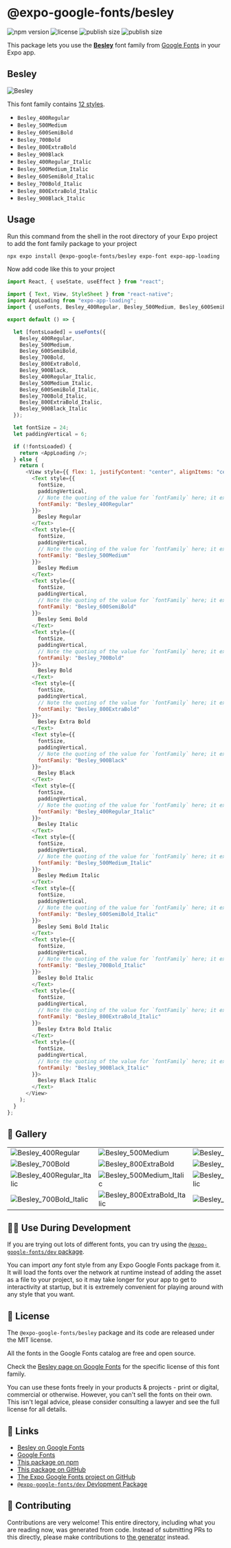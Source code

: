 # @expo-google-fonts/besley

![npm version](https://flat.badgen.net/npm/v/@expo-google-fonts/besley)
![license](https://flat.badgen.net/github/license/expo/google-fonts)
![publish size](https://flat.badgen.net/packagephobia/install/@expo-google-fonts/besley)
![publish size](https://flat.badgen.net/packagephobia/publish/@expo-google-fonts/besley)

This package lets you use the [**Besley**](https://fonts.google.com/specimen/Besley) font family from [Google Fonts](https://fonts.google.com/) in your Expo app.

## Besley

![Besley](./font-family.png)

This font family contains [12 styles](#-gallery).

- `Besley_400Regular`
- `Besley_500Medium`
- `Besley_600SemiBold`
- `Besley_700Bold`
- `Besley_800ExtraBold`
- `Besley_900Black`
- `Besley_400Regular_Italic`
- `Besley_500Medium_Italic`
- `Besley_600SemiBold_Italic`
- `Besley_700Bold_Italic`
- `Besley_800ExtraBold_Italic`
- `Besley_900Black_Italic`

## Usage

Run this command from the shell in the root directory of your Expo project to add the font family package to your project

```sh
npx expo install @expo-google-fonts/besley expo-font expo-app-loading
```

Now add code like this to your project

```js
import React, { useState, useEffect } from "react";

import { Text, View, StyleSheet } from "react-native";
import AppLoading from "expo-app-loading";
import { useFonts, Besley_400Regular, Besley_500Medium, Besley_600SemiBold, Besley_700Bold, Besley_800ExtraBold, Besley_900Black, Besley_400Regular_Italic, Besley_500Medium_Italic, Besley_600SemiBold_Italic, Besley_700Bold_Italic, Besley_800ExtraBold_Italic, Besley_900Black_Italic } from '@expo-google-fonts/besley';

export default () => {

  let [fontsLoaded] = useFonts({
    Besley_400Regular, 
    Besley_500Medium, 
    Besley_600SemiBold, 
    Besley_700Bold, 
    Besley_800ExtraBold, 
    Besley_900Black, 
    Besley_400Regular_Italic, 
    Besley_500Medium_Italic, 
    Besley_600SemiBold_Italic, 
    Besley_700Bold_Italic, 
    Besley_800ExtraBold_Italic, 
    Besley_900Black_Italic
  });

  let fontSize = 24;
  let paddingVertical = 6;

  if (!fontsLoaded) {
    return <AppLoading />;
  } else {
    return (
      <View style={{ flex: 1, justifyContent: "center", alignItems: "center" }}>
        <Text style={{
          fontSize,
          paddingVertical,
          // Note the quoting of the value for `fontFamily` here; it expects a string!
          fontFamily: "Besley_400Regular"
        }}>
          Besley Regular
        </Text>
        <Text style={{
          fontSize,
          paddingVertical,
          // Note the quoting of the value for `fontFamily` here; it expects a string!
          fontFamily: "Besley_500Medium"
        }}>
          Besley Medium
        </Text>
        <Text style={{
          fontSize,
          paddingVertical,
          // Note the quoting of the value for `fontFamily` here; it expects a string!
          fontFamily: "Besley_600SemiBold"
        }}>
          Besley Semi Bold
        </Text>
        <Text style={{
          fontSize,
          paddingVertical,
          // Note the quoting of the value for `fontFamily` here; it expects a string!
          fontFamily: "Besley_700Bold"
        }}>
          Besley Bold
        </Text>
        <Text style={{
          fontSize,
          paddingVertical,
          // Note the quoting of the value for `fontFamily` here; it expects a string!
          fontFamily: "Besley_800ExtraBold"
        }}>
          Besley Extra Bold
        </Text>
        <Text style={{
          fontSize,
          paddingVertical,
          // Note the quoting of the value for `fontFamily` here; it expects a string!
          fontFamily: "Besley_900Black"
        }}>
          Besley Black
        </Text>
        <Text style={{
          fontSize,
          paddingVertical,
          // Note the quoting of the value for `fontFamily` here; it expects a string!
          fontFamily: "Besley_400Regular_Italic"
        }}>
          Besley Italic
        </Text>
        <Text style={{
          fontSize,
          paddingVertical,
          // Note the quoting of the value for `fontFamily` here; it expects a string!
          fontFamily: "Besley_500Medium_Italic"
        }}>
          Besley Medium Italic
        </Text>
        <Text style={{
          fontSize,
          paddingVertical,
          // Note the quoting of the value for `fontFamily` here; it expects a string!
          fontFamily: "Besley_600SemiBold_Italic"
        }}>
          Besley Semi Bold Italic
        </Text>
        <Text style={{
          fontSize,
          paddingVertical,
          // Note the quoting of the value for `fontFamily` here; it expects a string!
          fontFamily: "Besley_700Bold_Italic"
        }}>
          Besley Bold Italic
        </Text>
        <Text style={{
          fontSize,
          paddingVertical,
          // Note the quoting of the value for `fontFamily` here; it expects a string!
          fontFamily: "Besley_800ExtraBold_Italic"
        }}>
          Besley Extra Bold Italic
        </Text>
        <Text style={{
          fontSize,
          paddingVertical,
          // Note the quoting of the value for `fontFamily` here; it expects a string!
          fontFamily: "Besley_900Black_Italic"
        }}>
          Besley Black Italic
        </Text>
      </View>
    );
  }
};
```

## 🔡 Gallery


||||
|-|-|-|
|![Besley_400Regular](./Besley_400Regular.ttf.png)|![Besley_500Medium](./Besley_500Medium.ttf.png)|![Besley_600SemiBold](./Besley_600SemiBold.ttf.png)||
|![Besley_700Bold](./Besley_700Bold.ttf.png)|![Besley_800ExtraBold](./Besley_800ExtraBold.ttf.png)|![Besley_900Black](./Besley_900Black.ttf.png)||
|![Besley_400Regular_Italic](./Besley_400Regular_Italic.ttf.png)|![Besley_500Medium_Italic](./Besley_500Medium_Italic.ttf.png)|![Besley_600SemiBold_Italic](./Besley_600SemiBold_Italic.ttf.png)||
|![Besley_700Bold_Italic](./Besley_700Bold_Italic.ttf.png)|![Besley_800ExtraBold_Italic](./Besley_800ExtraBold_Italic.ttf.png)|![Besley_900Black_Italic](./Besley_900Black_Italic.ttf.png)||


## 👩‍💻 Use During Development

If you are trying out lots of different fonts, you can try using the [`@expo-google-fonts/dev` package](https://github.com/expo/google-fonts/tree/master/font-packages/dev#readme).

You can import _any_ font style from any Expo Google Fonts package from it. It will load the fonts over the network at runtime instead of adding the asset as a file to your project, so it may take longer for your app to get to interactivity at startup, but it is extremely convenient for playing around with any style that you want.


## 📖 License

The `@expo-google-fonts/besley` package and its code are released under the MIT license.

All the fonts in the Google Fonts catalog are free and open source.

Check the [Besley page on Google Fonts](https://fonts.google.com/specimen/Besley) for the specific license of this font family.

You can use these fonts freely in your products & projects - print or digital, commercial or otherwise. However, you can't sell the fonts on their own. This isn't legal advice, please consider consulting a lawyer and see the full license for all details.

## 🔗 Links

- [Besley on Google Fonts](https://fonts.google.com/specimen/Besley)
- [Google Fonts](https://fonts.google.com/)
- [This package on npm](https://www.npmjs.com/package/@expo-google-fonts/besley)
- [This package on GitHub](https://github.com/expo/google-fonts/tree/master/font-packages/besley)
- [The Expo Google Fonts project on GitHub](https://github.com/expo/google-fonts)
- [`@expo-google-fonts/dev` Devlopment Package](https://github.com/expo/google-fonts/tree/master/font-packages/dev)

## 🤝 Contributing

Contributions are very welcome! This entire directory, including what you are reading now, was generated from code. Instead of submitting PRs to this directly, please make contributions to [the generator](https://github.com/expo/google-fonts/tree/master/packages/generator) instead.
